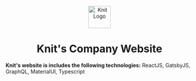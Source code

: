 <p align="center">
  <a href="https://knit.dev">
    <img alt="Knit Logo" src="https://i.imgur.com/iYxV6BQ.png" width="60" />
  </a>
</p>
<h1 align="center">
  Knit's Company Website
</h1>

**Knit's website is includes the following technologies:**
ReactJS, GatsbyJS, GraphQL, MaterialUI, Typescript
